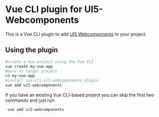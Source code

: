 # Vue CLI plugin for UI5-Webcomponents

This is a Vue CLI plugin to add [UI5 Webcomponents](https://sap.github.io/ui5-webcomponents/) to your project.

## Using the plugin
```bash
#create a Vue project using the Vue CLI
vue create my-vue-app
#move to target project
cd my-vue-app
#install vue-cli-ui5-webcomponents plugin
vue add ui5-webcomponents
```
If you have an existing Vue CLI-based project you can skip the first two commands and just run:

```bash
 vue add ui5-webcomponents
 ```